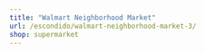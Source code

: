```yaml
---
title: "Walmart Neighborhood Market"
url: /escondido/walmart-neighborhood-market-3/
shop: supermarket
---
```

